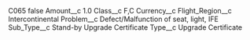 <?xml version="1.0" encoding="UTF-8"?>
<CustomMetadata xmlns="http://soap.sforce.com/2006/04/metadata" xmlns:xsi="http://www.w3.org/2001/XMLSchema-instance" xmlns:xsd="http://www.w3.org/2001/XMLSchema">
    <label>C065</label>
    <protected>false</protected>
    <values>
        <field>Amount__c</field>
        <value xsi:type="xsd:double">1.0</value>
    </values>
    <values>
        <field>Class__c</field>
        <value xsi:type="xsd:string">F,C</value>
    </values>
    <values>
        <field>Currency__c</field>
        <value xsi:nil="true"/>
    </values>
    <values>
        <field>Flight_Region__c</field>
        <value xsi:type="xsd:string">Intercontinental</value>
    </values>
    <values>
        <field>Problem__c</field>
        <value xsi:type="xsd:string">Defect/Malfunction of seat, light, IFE</value>
    </values>
    <values>
        <field>Sub_Type__c</field>
        <value xsi:type="xsd:string">Stand-by Upgrade Certificate</value>
    </values>
    <values>
        <field>Type__c</field>
        <value xsi:type="xsd:string">Upgrade Certificate</value>
    </values>
</CustomMetadata>
